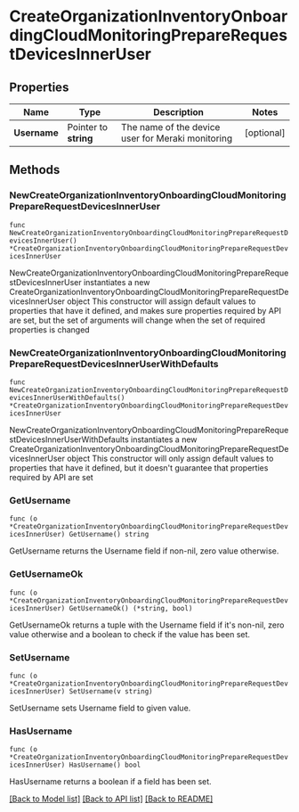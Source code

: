 # CreateOrganizationInventoryOnboardingCloudMonitoringPrepareRequestDevicesInnerUser

## Properties

Name | Type | Description | Notes
------------ | ------------- | ------------- | -------------
**Username** | Pointer to **string** | The name of the device user for Meraki monitoring | [optional] 

## Methods

### NewCreateOrganizationInventoryOnboardingCloudMonitoringPrepareRequestDevicesInnerUser

`func NewCreateOrganizationInventoryOnboardingCloudMonitoringPrepareRequestDevicesInnerUser() *CreateOrganizationInventoryOnboardingCloudMonitoringPrepareRequestDevicesInnerUser`

NewCreateOrganizationInventoryOnboardingCloudMonitoringPrepareRequestDevicesInnerUser instantiates a new CreateOrganizationInventoryOnboardingCloudMonitoringPrepareRequestDevicesInnerUser object
This constructor will assign default values to properties that have it defined,
and makes sure properties required by API are set, but the set of arguments
will change when the set of required properties is changed

### NewCreateOrganizationInventoryOnboardingCloudMonitoringPrepareRequestDevicesInnerUserWithDefaults

`func NewCreateOrganizationInventoryOnboardingCloudMonitoringPrepareRequestDevicesInnerUserWithDefaults() *CreateOrganizationInventoryOnboardingCloudMonitoringPrepareRequestDevicesInnerUser`

NewCreateOrganizationInventoryOnboardingCloudMonitoringPrepareRequestDevicesInnerUserWithDefaults instantiates a new CreateOrganizationInventoryOnboardingCloudMonitoringPrepareRequestDevicesInnerUser object
This constructor will only assign default values to properties that have it defined,
but it doesn't guarantee that properties required by API are set

### GetUsername

`func (o *CreateOrganizationInventoryOnboardingCloudMonitoringPrepareRequestDevicesInnerUser) GetUsername() string`

GetUsername returns the Username field if non-nil, zero value otherwise.

### GetUsernameOk

`func (o *CreateOrganizationInventoryOnboardingCloudMonitoringPrepareRequestDevicesInnerUser) GetUsernameOk() (*string, bool)`

GetUsernameOk returns a tuple with the Username field if it's non-nil, zero value otherwise
and a boolean to check if the value has been set.

### SetUsername

`func (o *CreateOrganizationInventoryOnboardingCloudMonitoringPrepareRequestDevicesInnerUser) SetUsername(v string)`

SetUsername sets Username field to given value.

### HasUsername

`func (o *CreateOrganizationInventoryOnboardingCloudMonitoringPrepareRequestDevicesInnerUser) HasUsername() bool`

HasUsername returns a boolean if a field has been set.


[[Back to Model list]](../README.md#documentation-for-models) [[Back to API list]](../README.md#documentation-for-api-endpoints) [[Back to README]](../README.md)


